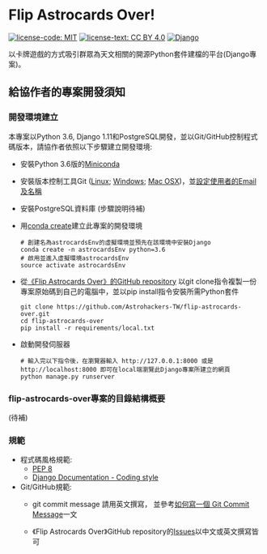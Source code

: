# Flip Astrocards Over!
[![license-code: MIT](https://img.shields.io/badge/license-MIT-blue.svg)](https://github.com/Astrohackers-TW/flip-astrocards-over/blob/master/LICENSE-CODE)
[![license-text: CC BY 4.0](https://img.shields.io/badge/license-CC%20BY%204.0-blue.svg)](https://github.com/Astrohackers-TW/flip-astrocards-over/blob/master/LICENSE-TEXT)
[![Django](http://img.shields.io/badge/powered%20by-Django-orange.svg?style=flat)](https://www.djangoproject.com/)

以卡牌遊戲的方式吸引群眾為天文相關的開源Python套件建檔的平台(Django專案)。

## 給協作者的專案開發須知
### 開發環境建立
本專案以Python 3.6, Django 1.11和PostgreSQL開發，並以Git/GitHub控制程式碼版本，請協作者依照以下步驟建立開發環境:

* 安裝Python 3.6版的[Miniconda](https://conda.io/miniconda.html)

* 安裝版本控制工具Git ([Linux](https://gitbook.tw/chapters/environment/install-git-in-linux.html); [Windows](https://gitbook.tw/chapters/environment/install-git-in-windows.html); [Mac OSX](https://gitbook.tw/chapters/environment/install-git-in-mac.html))，並[設定使用者的Email及名稱](https://gitbook.tw/chapters/config/user-config.html)

* 安裝PostgreSQL資料庫 (步驟說明待補)

* 用[conda create](https://conda.io/docs/user-guide/tasks/manage-environments.html)建立此專案的開發環境
   ```shell
   # 創建名為astrocardsEnv的虛擬環境並預先在該環境中安裝Django
   conda create -n astrocardsEnv python=3.6
   # 啟用並進入虛擬環境astrocardsEnv
   source activate astrocardsEnv
   ```
   
* 從[《Flip Astrocards Over》的GitHub repository](https://github.com/Astrohackers-TW/flip-astrocards-over) 以git clone指令複製一份專案原始碼到自己的電腦中，並以pip install指令安裝所需Python套件
   ```shell
   git clone https://github.com/Astrohackers-TW/flip-astrocards-over.git
   cd flip-astrocards-over
   pip install -r requirements/local.txt
   ```

* 啟動開發伺服器
  ```shell
  # 輸入完以下指令後，在瀏覽器輸入 http://127.0.0.1:8000 或是 http://localhost:8000 即可在local端瀏覽此Django專案所建立的網頁
  python manage.py runserver
  ```

### flip-astrocards-over專案的目錄結構概要
(待補)

### 規範
* 程式碼風格規範: 
  * [PEP 8](https://www.python.org/dev/peps/pep-0008/)
  * [Django Documentation - Coding style](https://docs.djangoproject.com/en/1.11/internals/contributing/writing-code/coding-style/)
* Git/GitHub規範:
  * git commit message 請用英文撰寫， 並參考[如何寫一個 Git Commit Message](https://blog.louie.lu/2017/03/21/%E5%A6%82%E4%BD%95%E5%AF%AB%E4%B8%80%E5%80%8B-git-commit-message/)一文

  * 《Flip Astrocards Over》GitHub repository的[Issues](https://github.com/Astrohackers-TW/flip-astrocards-over/issues)以中文或英文撰寫皆可
